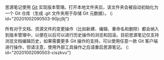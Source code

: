 思源笔记使用 [Git](https://git-scm.com/) 实现版本管理。打开本地文件夹后，该文件夹会被自动初始化为一个 Git 仓库（生成 .git 文件夹用于存储 Git 元数据）。
{: id="20201002090503-90jcj9j"}

所有对于文档、资源文件的变更操作（比如新建、编辑、重命名和删除）都会纳入到版本管理中，以便在以后可以进行历史操作的浏览和回滚。目前思源笔记仅支持浏览文档编辑历史，如果需要更多 Git 操作的支持，可以使用任意一款 Git 客户端进行操作，但请注意，使用外部工具操作之后请重启思源笔记。
{: id="20201002090503-ciszkvu"}

